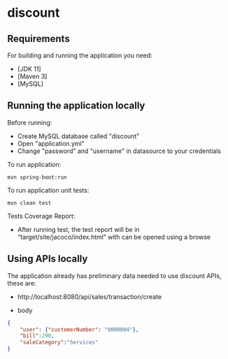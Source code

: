 # discount

## Requirements

For building and running the application you need:
- [JDK 11]
- [Maven 3]
- [MySQL]

## Running the application locally
Before running:

* Create MySQL database called "discount"
* Open "application.yml"
* Change "password" and "username" in datasource to your credentials

To run application:

```shell
mvn spring-boot:run
```
To run application unit tests:

```shell
mvn clean test
```

Tests Coverage Report:
* After running test, the test report will be in “target/site/jacoco/index.html” with can be opened using a browse

## Using APIs locally
The application already has preliminary data needed to use discount APIs, these are:

* http://localhost:8080/api/sales/transaction/create
- body
```json
{
    "user": {"customerNumber": "0000004"},
    "bill":290,
    "saleCategory":"Services"
}
```
